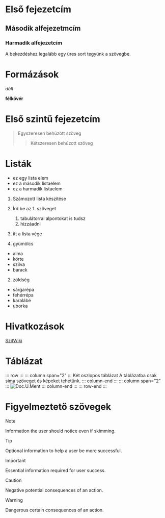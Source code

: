 # Első fejezetcím

## Második alfejezetmcím

### Harmadik alfejezetcím

A bekezdéshez legalább egy üres sort tegyünk a szövegbe.

# Formázások


_dőlt_

**félkövér**

# **Első szintű fejezetcím**

> Egyszeresen behúzott szöveg
>> Kétszeresen behúzott szöveg

# Listák


* ez egy lista elem 
* ez a második listaelem
* ez a harmadik listaelem

1. Számozott lista készítése
1. Írd be az 1. szöveget 
   1. tabulátorral alpontokat is tudsz 
   1. hizzáadni
1. itt a lista vége

1. gyümölcs
  * alma
  * körte
  * szilva
  * barack
2. zöldség
  * sárgarépa
  * fehérrépa
  * karalábé
  * uborka

# Hivatkozások


[SzitWiki](http://szit.hu)

# Táblázat


::: row :::
   ::: column span="2" :::
      Két oszlopos táblázat A táblázatba csak sima szöveget és képeket tehetünk.
   ::: column-end :::
   ::: column span="2" :::
      ![Doc.U.Ment](media/markdown-reference/document.png)
   ::: column-end :::
::: row-end :::

# Figyelmeztető szövegek


> [!NOTE]
> Information the user should notice even if skimming.

> [!TIP]
> Optional information to help a user be more successful.

> [!IMPORTANT]
> Essential information required for user success.

> [!CAUTION]
> Negative potential consequences of an action.

> [!WARNING]
> Dangerous certain consequences of an action.

